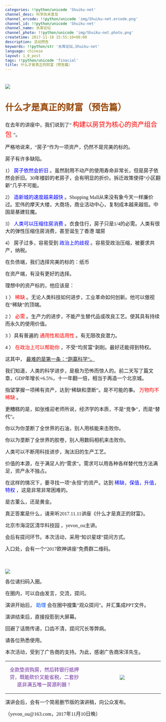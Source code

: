 ```yaml
---
categories: !!python/unicode 'Shuiku-net'
channel_desc: 科学尚未普及
channel_ercode: !!python/unicode 'img/Shuiku-net.ercode.png'
channel_id: !!python/unicode 'Shuiku-net'
channel_name: 水库论坛
channel_photo: !!python/unicode 'img/Shuiku-net.photo.png'
createtime: 2017-11-10 15:55:10+00:00
description: 活动预告
keywords: !!python/str '水库论坛,Shuiku-net'
language: chinese
layout: 1_0_post
tags: !!python/unicode 'finacial'
title: 什么才是真正的财富（预告篇）
---
```

<div class="rich_media_content" id="js_content">
<h1 style="line-height:150%;">
<span style="font-family:宋体;color:#984806;">
</span>
</h1>
<p>
<img class="" data-ratio="0.7763671875" data-s="300,640" data-src="" data-type="jpeg" data-w="1024" src="{{ '/img/Ok4hZ0tV6r7l7A57dpEdiab6D2Ug7ga6gRJ9Kk9IsLbFJGbz6vticicm6WkibpOjQl60PicY3KAhiaPpH6urTNAazXkQ.jpeg' | prepend: site.img | replace: '//','/' }}" style=""/>
</p>
<h1 style="line-height:150%;">
<span style="font-family:宋体;color:#984806;">
          什么才是真正的财富（预告篇）
         </span>
<br/>
</h1>
<p style="line-height:150%;">
<span style="font-size:16px;line-height:150%;font-family:楷体_GB2312;">
</span>
</p>
<p style="line-height:150%;">
<span style="font-size:16px;line-height:150%;font-family:楷体_GB2312;">
</span>
</p>
<p style="line-height:150%;">
<span style="font-size:16px;line-height:150%;font-family:楷体_GB2312;">
          在去年的讲座中，我们说到了“
         </span>
<span style="font-size:21px;line-height:150%;font-family:楷体_GB2312;color:red;">
          构建以房贷为核心的资产组合包
         </span>
<span style="font-size:16px;line-height:150%;font-family:楷体_GB2312;">
          ”。
         </span>
</p>
<p style="line-height:150%;">
<span style="font-size:16px;line-height:150%;font-family:楷体_GB2312;">
</span>
</p>
<p style="line-height:150%;">
<span style="font-size:16px;line-height:150%;font-family:楷体_GB2312;">
          严格地说来，“房子”作为一项资产，仍然不是完美的标的。
         </span>
</p>
<p style="line-height:150%;">
<span style="font-size:16px;line-height:150%;font-family:楷体_GB2312;">
          房子有许多缺陷。
         </span>
</p>
<p style="line-height:150%;">
<span style="font-size:16px;line-height:150%;font-family:楷体_GB2312;">
</span>
</p>
<p style="line-height:150%;">
<span style="font-size:16px;line-height:150%;font-family:楷体_GB2312;">
          1）
         </span>
<span style="font-size:16px;line-height:150%;font-family:楷体_GB2312;color:blue;">
          房子依然会折旧
         </span>
<span style="font-size:16px;line-height:150%;font-family:楷体_GB2312;">
          。虽然耐用不动产的使用寿命非常长，但是房子依然会折旧。30年楼龄的老房子，会有明显的折价。拆迁政策使得“小区翻新”几乎不可能。
         </span>
</p>
<p style="line-height:150%;">
<span style="font-size:16px;line-height:150%;font-family:楷体_GB2312;">
</span>
</p>
<p style="line-height:150%;">
<span style="font-size:16px;line-height:150%;font-family:楷体_GB2312;">
          2）
         </span>
<span style="font-size:16px;line-height:150%;font-family:楷体_GB2312;color:blue;">
          造新城的速度越来越快
         </span>
<span style="font-size:16px;line-height:150%;font-family:楷体_GB2312;">
          。Shopping Mall从来没有象今天一样廉价过。宏伟的摩天大楼，大商场，商业活动中心，复制成本越来越低。中国是基建狂魔。
         </span>
</p>
<p style="line-height:150%;">
<span style="font-size:16px;line-height:150%;font-family:楷体_GB2312;">
</span>
</p>
<p style="line-height:150%;">
<span style="font-size:16px;line-height:150%;font-family:楷体_GB2312;">
          3）
         </span>
<span style="font-size:16px;line-height:150%;font-family:楷体_GB2312;color:blue;">
          人类可以压缩住房消费
         </span>
<span style="font-size:16px;line-height:150%;font-family:楷体_GB2312;">
          。衣食住行，房子只是1/4的必需。人类有很大的弹性压缩住房消费，甚至诞生了香港
         </span>
<span style="font-size:16px;line-height:150%;font-family:宋体;">
          壋房
         </span>
</p>
<p style="line-height:150%;">
<span style="font-size:16px;line-height:150%;font-family:楷体_GB2312;">
</span>
</p>
<p style="line-height:150%;">
<span style="font-size:16px;line-height:150%;font-family:楷体_GB2312;">
          4）
         </span>
<span style="font-size:16px;line-height:150%;font-family:楷体_GB2312;">
          房子过多，容易受到
          <span style="color:blue;">
           政治上的歧视
          </span>
          。容易受政治压缩，被要求共产，纳税。
         </span>
</p>
<p style="line-height:150%;">
<span style="font-size:16px;line-height:150%;font-family:楷体_GB2312;">
</span>
</p>
<p style="line-height:150%;">
<span style="font-size:16px;line-height:150%;font-family:楷体_GB2312;">
</span>
</p>
<p style="line-height:150%;">
<span style="font-size:16px;line-height:150%;font-family:楷体_GB2312;">
          在负债端，我们选择完美的标的：纸币
         </span>
</p>
<p style="line-height:150%;">
<span style="font-size:16px;line-height:150%;font-family:楷体_GB2312;">
          在资产端，有没有更好的选择。
         </span>
</p>
<p style="line-height:150%;">
<span style="font-size:16px;line-height:150%;font-family:楷体_GB2312;">
</span>
</p>
<p style="line-height:150%;">
<span style="font-size:16px;line-height:150%;font-family:楷体_GB2312;">
          理想中的资产标的，他应该是：
         </span>
</p>
<p style="line-height:150%;">
<span style="font-size:16px;line-height:150%;font-family:楷体_GB2312;">
</span>
</p>
<p style="line-height:150%;">
<span style="font-size:16px;line-height:150%;font-family:楷体_GB2312;">
          1
         </span>
<span style="font-size:16px;line-height:150%;font-family:楷体_GB2312;">
          ）
          <span style="color:red;">
           稀缺
          </span>
          。无论人类科技如何进步，工业革命如何创新。他可以傲视在“稀缺”的顶端。
         </span>
</p>
<p style="line-height:150%;">
<span style="font-size:16px;line-height:150%;font-family:楷体_GB2312;">
</span>
</p>
<p style="line-height:150%;">
<span style="font-size:16px;line-height:150%;font-family:楷体_GB2312;">
          2
         </span>
<span style="font-size:16px;line-height:150%;font-family:楷体_GB2312;">
          ）
          <span style="color:red;">
           必需
          </span>
          。生产力的进步，不能产生替代品或改良工艺。使其具有持续而永久的使用价值。
         </span>
</p>
<p style="line-height:150%;">
<span style="font-size:16px;line-height:150%;font-family:楷体_GB2312;">
</span>
</p>
<p style="line-height:150%;">
<span style="font-size:16px;line-height:150%;font-family:楷体_GB2312;">
          3
         </span>
<span style="font-size:16px;line-height:150%;font-family:楷体_GB2312;">
          ）具有普遍的
          <span style="color:red;">
           通用性和适用性
          </span>
          。有无限改良潜力。
         </span>
</p>
<p style="line-height:150%;">
<span style="font-size:16px;line-height:150%;font-family:楷体_GB2312;">
</span>
</p>
<p style="line-height:150%;">
<span style="font-size:16px;line-height:150%;font-family:楷体_GB2312;">
          4
         </span>
<span style="font-size:16px;line-height:150%;font-family:楷体_GB2312;">
          ）
          <span style="color:red;">
           在政治上可以帮助你
          </span>
          ，不受“均贫富”剥削。最好还能得到特权。
         </span>
</p>
<p style="line-height:150%;">
<span style="font-size:16px;line-height:150%;font-family:楷体_GB2312;">
</span>
</p>
<p style="line-height:150%;">
<span style="font-size:16px;line-height:150%;font-family:楷体_GB2312;">
</span>
</p>
<p style="line-height:150%;">
<span style="font-size:16px;line-height:150%;font-family:楷体_GB2312;">
          这其中，
          <span style="text-decoration:underline;">
           最难的是第一条：“跑赢科学”。
          </span>
</span>
</p>
<p style="line-height:150%;">
<span style="font-size:16px;line-height:150%;font-family:楷体_GB2312;">
</span>
</p>
<p style="line-height:150%;">
<span style="font-size:16px;line-height:150%;font-family:楷体_GB2312;">
          我们知道，人类的科学进步，是极为恐怖而惊人的。前二天写了篇文章，GDP年增长+6.5%，十一年翻一倍，相当于再造一个北京城。
         </span>
</p>
<p style="line-height:150%;">
<span style="font-size:16px;line-height:150%;font-family:楷体_GB2312;">
</span>
</p>
<p style="line-height:150%;">
<span style="font-size:16px;line-height:150%;font-family:楷体_GB2312;">
          指望掌握一项稀有资产，达到“稀缺和垄断”。是不可能的事。
          <span style="color:red;">
           万物均不稀缺
          </span>
          。
         </span>
</p>
<p style="line-height:150%;">
<span style="font-size:16px;line-height:150%;font-family:楷体_GB2312;">
</span>
</p>
<p style="line-height:150%;">
<span style="font-size:16px;line-height:150%;font-family:楷体_GB2312;">
</span>
</p>
<p style="line-height:150%;">
<span style="font-size:16px;line-height:150%;font-family:楷体_GB2312;">
          更糟糕的是，如张维迎老师所说，经济学的本质，不是“竞争”，而是“替代”。
         </span>
</p>
<p style="line-height:150%;">
<span style="font-size:16px;line-height:150%;font-family:楷体_GB2312;">
          你以为你垄断了全世界的石油，别人用核能来击败你。
         </span>
</p>
<p style="line-height:150%;">
<span style="font-size:16px;line-height:150%;font-family:楷体_GB2312;">
          你以为垄断了全世界的胶卷，别人用数码相机来击败你。
         </span>
</p>
<p style="line-height:150%;">
<span style="font-size:16px;line-height:150%;font-family:楷体_GB2312;">
</span>
</p>
<p style="line-height:150%;">
<span style="font-size:16px;line-height:150%;font-family:楷体_GB2312;">
          人类可以不断用科技进步，淘汰旧的生产工艺。
         </span>
</p>
<p style="line-height:150%;">
<span style="font-size:16px;line-height:150%;font-family:楷体_GB2312;">
          价值的本源，在于满足人的“需求”。需求可以用各种各样替代性方法满足，资产永不独占。
         </span>
</p>
<p style="line-height:150%;">
<span style="font-size:16px;line-height:150%;font-family:楷体_GB2312;">
</span>
</p>
<p style="line-height:150%;">
<span style="font-size:16px;line-height:150%;font-family:楷体_GB2312;">
</span>
</p>
<p style="line-height:150%;">
<span style="font-size:16px;line-height:150%;font-family:楷体_GB2312;">
          在这样的情况下，要寻找一项“永恒”的资产。达到
          <span style="color:blue;">
           稀缺，保值，升值，特权
          </span>
          ，这是非常非常困难的。
         </span>
</p>
<p style="line-height:150%;">
<span style="font-size:16px;line-height:150%;font-family:楷体_GB2312;">
</span>
</p>
<p style="line-height:150%;">
<span style="font-size:16px;line-height:150%;font-family:楷体_GB2312;">
          是古董么，还是黄金。
         </span>
</p>
<p style="line-height:150%;">
<span style="font-size:16px;line-height:150%;font-family:楷体_GB2312;">
</span>
</p>
<p style="line-height:150%;">
<span style="font-size:16px;line-height:150%;font-family:楷体_GB2312;">
          真正答案是什么，请来听2017.11.11讲座《什么才是真正的财富》。
         </span>
</p>
<p style="line-height:150%;">
<span style="font-size:16px;line-height:150%;font-family:楷体_GB2312;">
          北京市海淀区清华科技园
         </span>
<span style="font-size:16px;line-height:150%;font-family:楷体_GB2312;">
          ，yevon_ou主讲。
         </span>
</p>
<p style="line-height:150%;">
<span style="font-size:16px;line-height:150%;font-family:楷体_GB2312;">
</span>
</p>
<p style="line-height:150%;">
<span style="font-size:16px;line-height:150%;font-family:楷体_GB2312;">
</span>
</p>
<p style="line-height:150%;">
<span style="font-size:16px;line-height:150%;font-family:楷体_GB2312;">
          会后有提问环节。本次活动，采用“知识星球”提问方式。
         </span>
</p>
<p style="line-height:150%;">
<span style="font-size:16px;line-height:150%;font-family:楷体_GB2312;">
          入口处，会有一个“2017欧神讲座”免费群二维码。
         </span>
</p>
<p style="line-height:150%;">
<span style="font-size:16px;line-height:150%;font-family:楷体_GB2312;">
<br/>
</span>
</p>
<p>
<img class="" data-copyright="0" data-ratio="1.5333333333333334" data-s="300,640" data-src="" data-type="jpeg" data-w="870" src="{{ '/img/Ok4hZ0tV6r7l7A57dpEdiab6D2Ug7ga6g8iaD2vHY4nOE8xTEXep3jTCMmXnoa5tt2BHU6FTfYOqVIO8ONmuXic9g.jpeg' | prepend: site.img | replace: '//','/' }}" style=""/>
</p>
<p style="line-height:150%;">
<span style="font-size:16px;line-height:150%;font-family:楷体_GB2312;">
</span>
</p>
<p style="line-height:150%;">
<span style="font-size:16px;line-height:150%;font-family:楷体_GB2312;">
          各位请扫码入圈。
         </span>
</p>
<p style="line-height:150%;">
<span style="font-size:16px;line-height:150%;font-family:楷体_GB2312;">
          在圈内，可以自由发言，交流，提问。
         </span>
</p>
<p style="line-height:150%;">
<span style="font-size:16px;line-height:150%;font-family:楷体_GB2312;">
</span>
</p>
<p style="line-height:150%;">
<span style="font-size:16px;line-height:150%;font-family:楷体_GB2312;">
          演讲开始后，
          <span style="font-size: 16px;line-height: 150%;font-family: 楷体_GB2312;color: rgb(0, 82, 255);">
           助理
          </span>
          会在圈中搜集“观众提问”。并汇集成PPT文件。
         </span>
</p>
<p style="line-height:150%;">
<span style="font-size:16px;line-height:150%;font-family:楷体_GB2312;">
          演讲结束后，直接投影到大屏幕。
         </span>
</p>
<p style="line-height:150%;">
<span style="font-size:16px;line-height:150%;font-family:楷体_GB2312;">
          回避了话筒传递，口齿不清，提问冗长等弊病。
         </span>
</p>
<p style="line-height:150%;">
<span style="font-size:16px;line-height:150%;font-family:楷体_GB2312;">
          请各位熟悉使用。
         </span>
</p>
<p style="line-height:150%;">
<span style="font-size:16px;line-height:150%;font-family:楷体_GB2312;">
</span>
</p>
<p style="line-height:150%;">
<span style="font-size:16px;line-height:150%;font-family:楷体_GB2312;">
</span>
</p>
<p style="line-height:150%;">
<span style="font-size:16px;line-height:150%;font-family:楷体_GB2312;">
          本次活动，受到了广告商的支持。为此，感谢广告商宋洋先生。
         </span>
</p>
<p style="line-height:150%;">
<span style="font-size:16px;line-height:150%;font-family:楷体_GB2312;">
</span>
</p>
<table cellpadding="0" cellspacing="0">
<tbody>
<tr>
<td style="border-width: 1px;border-color: black;padding: 0px 7px;word-break: break-all;" width="284">
<p style="text-align:center;line-height:150%;">
<span style="font-size:16px;line-height:150%;font-family:宋体;color:#7030A0;">
              全款垫资购房，然后转银行抵押贷，既能砍价又能省税，二套抄底非满五唯一房源利器！
             </span>
</p>
</td>
<td align="center" style="border-top-width: 1px;border-right-width: 1px;border-bottom-width: 1px;border-top-color: black;border-right-color: black;border-bottom-color: black;border-left: none;padding: 0px 7px;word-break: break-all;" valign="middle" width="284">
<p>
<img class="" data-copyright="0" data-ratio="1" data-s="300,640" data-src="" data-type="png" data-w="196" src="{{ '/img/Ok4hZ0tV6r6PnH20viccM7IsXdRfddIzYHU6G0lvSZJGUSejA3TxXmGW89FyZrs7tgjdTsNnp9ic9CZaRsDd0Ybg.png' | prepend: site.img | replace: '//','/' }}" style=""/>
</p>
</td>
</tr>
</tbody>
</table>
<p style="line-height:150%;">
<span style="font-size:16px;line-height:150%;font-family:楷体_GB2312;">
</span>
</p>
<p style="line-height:150%;">
<span style="font-size:16px;line-height:150%;font-family:楷体_GB2312;">
          演讲会后，会有一个简易删节版的演讲稿，向公众发布。
         </span>
</p>
<p style="line-height:150%;">
<span style="font-size:16px;line-height:150%;font-family:楷体_GB2312;">
</span>
</p>
<p style="line-height:150%;">
<span style="font-size:16px;line-height:150%;font-family:楷体_GB2312;">
</span>
</p>
<p style="line-height:150%;">
<span style="font-size:16px;line-height:150%;font-family:楷体_GB2312;">
</span>
</p>
<p style="line-height:150%;">
<span style="font-size:16px;line-height:150%;font-family:楷体_GB2312;">
          （yevon_ou@163.com，2017年11月10日晚）
         </span>
</p>
<p style="line-height:150%;">
<span style="font-size:16px;line-height:150%;font-family:楷体_GB2312;">
</span>
</p>
<p style="line-height:150%;">
<span style="font-size:16px;line-height:150%;font-family:楷体_GB2312;">
</span>
</p>
<p>
<br/>
</p>
</div>